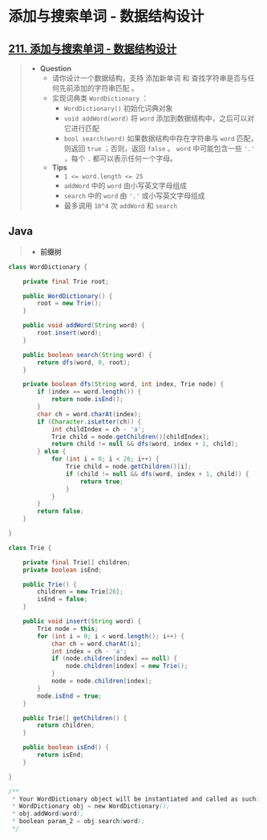 # 添加与搜索单词 - 数据结构设计

## [211. 添加与搜索单词 - 数据结构设计](https://leetcode.cn/problems/design-add-and-search-words-data-structure/)

> - **Question**
>   - 请你设计一个数据结构，支持 添加新单词 和 查找字符串是否与任何先前添加的字符串匹配 。
>   - 实现词典类 `WordDictionary` ：
>     - `WordDictionary()` 初始化词典对象
>     - `void addWord(word)` 将 `word` 添加到数据结构中，之后可以对它进行匹配
>     - `bool search(word)` 如果数据结构中存在字符串与 `word` 匹配，则返回 `true` ；否则，返回 `false` 。 `word` 中可能包含一些 `'.'` ，每个 `.` 都可以表示任何一个字母。
>   - **Tips**
>     - `1 <= word.length <= 25`
>     - `addWord` 中的 `word` 由小写英文字母组成
>     - `search` 中的 `word` 由 `'.'` 或小写英文字母组成
>     - 最多调用 `10^4` 次 `addWord` 和 `search`

## Java

> - **前缀树**

```java
class WordDictionary {

    private final Trie root;

    public WordDictionary() {
        root = new Trie();
    }

    public void addWord(String word) {
        root.insert(word);
    }

    public boolean search(String word) {
        return dfs(word, 0, root);
    }

    private boolean dfs(String word, int index, Trie node) {
        if (index == word.length()) {
            return node.isEnd();
        }
        char ch = word.charAt(index);
        if (Character.isLetter(ch)) {
            int childIndex = ch - 'a';
            Trie child = node.getChildren()[childIndex];
            return child != null && dfs(word, index + 1, child);
        } else {
            for (int i = 0; i < 26; i++) {
                Trie child = node.getChildren()[i];
                if (child != null && dfs(word, index + 1, child)) {
                    return true;
                }
            }
        }
        return false;
    }

}

class Trie {

    private final Trie[] children;
    private boolean isEnd;

    public Trie() {
        children = new Trie[26];
        isEnd = false;
    }

    public void insert(String word) {
        Trie node = this;
        for (int i = 0; i < word.length(); i++) {
            char ch = word.charAt(i);
            int index = ch - 'a';
            if (node.children[index] == null) {
                node.children[index] = new Trie();
            }
            node = node.children[index];
        }
        node.isEnd = true;
    }

    public Trie[] getChildren() {
        return children;
    }

    public boolean isEnd() {
        return isEnd;
    }

}

/**
 * Your WordDictionary object will be instantiated and called as such:
 * WordDictionary obj = new WordDictionary();
 * obj.addWord(word);
 * boolean param_2 = obj.search(word);
 */
```
